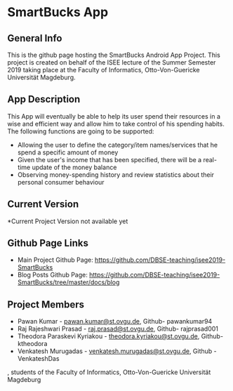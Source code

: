  # SmartBucks App
 
 ## General Info
 
This is the github page hosting the SmartBucks Android App Project. This project is created on behalf of the ISEE lecture of the Summer Semester 2019 taking place at the Faculty of Informatics, Otto-Von-Guericke Universität Magdeburg.

## App Description

This App will eventually be able to help its user spend their resources in a wise and efficient way and allow him to take control of his spending habits. The following functions are going to be supported:
* Allowing the user to define the category/item names/services that he spend a specific amount of money
* Given the user's income that has been specified, there will be a real-time update of the money balance
* Observing money-spending history and review statistics about their personal consumer behaviour

## Current Version

*Current Project Version not available yet

## Github Page Links

* Main Project Github Page: https://github.com/DBSE-teaching/isee2019-SmartBucks
* Blog Posts Github Page: https://github.com/DBSE-teaching/isee2019-SmartBucks/tree/master/docs/blog

## Project Members

* Pawan Kumar - pawan.kumar@st.ovgu.de, Github- pawankumar94
* Raj Rajeshwari Prasad - raj.prasad@st.ovgu.de, Github- rajprasad001
* Theodora Paraskevi Kyriakou - theodora.kyriakou@st.ovgu.de, Github- ktheodora
* Venkatesh Murugadas - venkatesh.murugadas@st.ovgu.de, Github - VenkateshDas

, students of the Faculty of Informatics, Otto-Von-Guericke Universität Magdeburg
